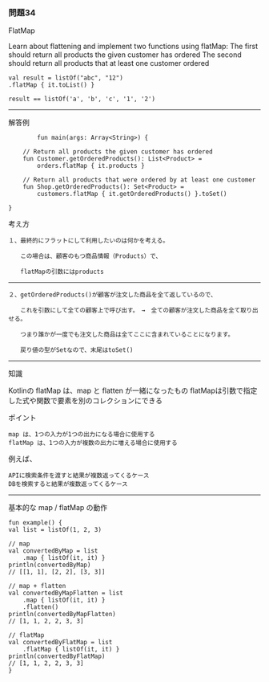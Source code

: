 ### 問題34

FlatMap

Learn about flattening and implement two functions using flatMap:
The first should return all products the given customer has ordered
The second should return all products that at least one customer ordered

    val result = listOf("abc", "12")
    .flatMap { it.toList() }
    ​
    result == listOf('a', 'b', 'c', '1', '2')

---

解答例


            fun main(args: Array<String>) {

        // Return all products the given customer has ordered
        fun Customer.getOrderedProducts(): List<Product> =
            orders.flatMap { it.products }

        // Return all products that were ordered by at least one customer
        fun Shop.getOrderedProducts(): Set<Product> =
            customers.flatMap { it.getOrderedProducts() }.toSet()

    }


考え方

    １、最終的にフラットにして利用したいのは何かを考える。
    
    　　この場合は、顧客のもつ商品情報（Products）で、
    
    　　flatMapの引数にはproducts

---


    ２、getOrderedProducts()が顧客が注文した商品を全て返しているので、
    
    　　これを引数にして全ての顧客上で呼び出す。　→　全ての顧客が注文した商品を全て取り出せる。
    
    　　つまり誰かが一度でも注文した商品は全てここに含まれていることになります。
    
    　　戻り値の型がSetなので、末尾はtoSet()


---

知識

Kotlinの flatMap は、map と flatten が一緒になったもの
flatMapは引数で指定した式や関数で要素を別のコレクションにできる

ポイント

    map は、1つの入力が1つの出力になる場合に使用する
    flatMap は、1つの入力が複数の出力に増える場合に使用する

例えば、

    APIに検索条件を渡すと結果が複数返ってくるケース
    DBを検索すると結果が複数返ってくるケース

---

基本的な map / flatMap の動作

    fun example() {
    val list = listOf(1, 2, 3)

    // map
    val convertedByMap = list
        .map { listOf(it, it) }
    println(convertedByMap)
    // [[1, 1], [2, 2], [3, 3]]

    // map + flatten
    val convertedByMapFlatten = list
        .map { listOf(it, it) }
        .flatten()
    println(convertedByMapFlatten)
    // [1, 1, 2, 2, 3, 3]

    // flatMap
    val convertedByFlatMap = list
        .flatMap { listOf(it, it) }
    println(convertedByFlatMap)
    // [1, 1, 2, 2, 3, 3]
    }

